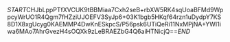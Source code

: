 $START$CHJbLppPTfXVCUK9tBBMiaa7Cxh2seB+rbXW5RK4sqUoaBFMd9WppcyWrUO1R4Qgm7fHZziUJOEFV3SyJp6+03K1bgb5HKqf64rzn1uDydpY7KS8D1X8xgUcyg0KAEMMP4DwKnESkpcS/P56psk6UTiQeRi11NxMPjNA+YWI1iwa6MAo7AhrGvezH4sOQXk9zLeBRAEZbG4Q6aiHTNicjQ==$END$